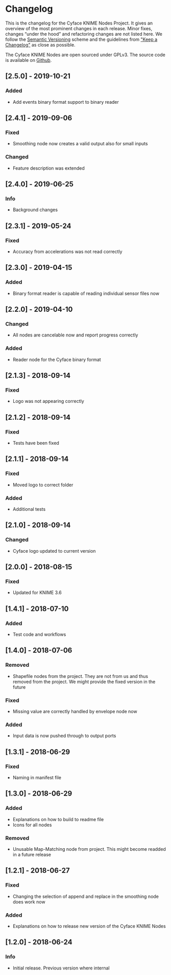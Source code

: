 # Changelog

This is the changelog for the Cyface KNIME Nodes Project.
It gives an overview of the most prominent changes in each release.
Minor fixes, changes “under the hood” and refactoring changes are not listed here.
We follow the [Semantic Versioning](https://semver.org/spec/v2.0.0.html) scheme and the guidelines from ["Keep a Changelog"](https://keepachangelog.com/en/1.0.0/) as close as possible.

The Cyface KNIME Nodes are open sourced under GPLv3.
The source code is available on [Github](https://github.com/cyface-de/knime-nodes).

## [2.5.0] - 2019-10-21
### Added
* Add events binary format support to binary reader

## [2.4.1] - 2019-09-06
### Fixed
* Smoothing node now creates a valid output also for small inputs
### Changed
* Feature description was extended

## [2.4.0] - 2019-06-25
### Info
* Background changes

## [2.3.1] - 2019-05-24
### Fixed
* Accuracy from accelerations was not read correctly

## [2.3.0] - 2019-04-15
### Added
* Binary format reader is capable of reading individual sensor files now


## [2.2.0] - 2019-04-10
### Changed
* All nodes are cancelable now and report progress correctly

### Added
* Reader node for the Cyface binary format


## [2.1.3] - 2018-09-14
### Fixed
* Logo was not appearing correctly


## [2.1.2] - 2018-09-14
### Fixed
* Tests have been fixed


## [2.1.1] - 2018-09-14
### Fixed
* Moved logo to correct folder

### Added
* Additional tests

## [2.1.0] - 2018-09-14
### Changed
* Cyface logo updated to current version


## [2.0.0] - 2018-08-15
### Fixed
* Updated for KNIME 3.6

## [1.4.1] - 2018-07-10
### Added
* Test code and workflows


## [1.4.0] - 2018-07-06
### Removed
* Shapefile nodes from the project. They are not from us and thus removed from the project. We might provide the fixed version in the future

### Fixed
* Missing value are correctly handled by envelope node now

### Added
* Input data is now pushed through to output ports


## [1.3.1] - 2018-06-29
### Fixed
* Naming in manifest file


## [1.3.0] - 2018-06-29
### Added
* Explanations on how to build to readme file
* Icons for all nodes

### Removed
* Unusable Map-Matching node from project. This might become readded in a future release


## [1.2.1] - 2018-06-27
### Fixed
* Changing the selection of append and replace in the smoothing node does work now

### Added
* Explanations on how to release new version of the Cyface KNIME Nodes


## [1.2.0] - 2018-06-24
### Info
* Initial release. Previous version where internal
